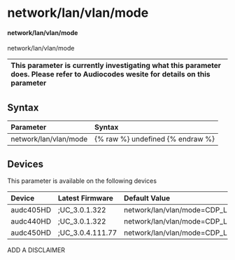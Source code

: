 ﻿---
description: network/lan/vlan/mode
search:
    keywords: ['network','lan','vlan','mode']
---

# network/lan/vlan/mode

#### network/lan/vlan/mode

network/lan/vlan/mode


| This parameter is currently investigating what this parameter does. Please refer to Audiocodes wesite for details on this parameter | 
| :--- |

## Syntax
| Parameter | Syntax |
| :--- | :--- |
|network/lan/vlan/mode | {% raw %} undefined {% endraw %}|

## Devices
This parameter is available on the following devices

| Device | Latest Firmware | Default Value |
|:---|:---|:---|
| audc405HD | ;UC_3.0.1.322 | network/lan/vlan/mode=CDP_LLDP 
| audc440HD | ;UC_3.0.1.322 | network/lan/vlan/mode=CDP_LLDP 
| audc450HD | ;UC_3.0.4.111.77 | network/lan/vlan/mode=CDP_LLDP 

ADD A DISCLAIMER
